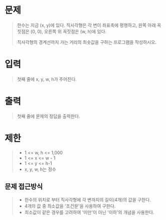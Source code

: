 # 문제
> 한수는 지금 (x, y)에 있다. 직사각형은 각 변이 좌표축에 평행하고, 왼쪽 아래 꼭짓점은 (0, 0), 오른쪽 위 꼭짓점은 (w, h)에 있다. 
> 
> 직사각형의 경계선까지 가는 거리의 최솟값을 구하는 프로그램을 작성하시오.

# 입력
> 첫째 줄에 x, y, w, h가 주어진다.

# 출력
> 첫째 줄에 문제의 정답을 출력한다.

# 제한
> + 1 <= w, h <= 1,000
> + 1 <= x <= w - 1
> + 1 <= y <= h-1
> + x, y, w, h는 정수

## 문제 접근방식
> + 한수의 위치로 부터 직사각형에 각 변까지의 길이(4개)의 값을 구한다.
> + 4개의 값 중 최소값을 '조건문'을 사용하여 구한다.
> + 최소값이 같은 경우를 고려하여 '미만'이 아닌 '이하'의 개념을 사용한다.
